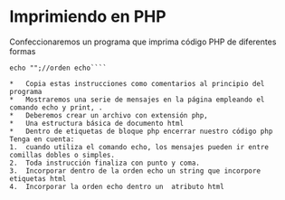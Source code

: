 # Imprimiendo en PHP
Confeccionaremos un programa que imprima código PHP de diferentes formas

````<?php ?> etiquetas de bloque PHP
echo "";//orden echo````

*	Copia estas instrucciones como comentarios al principio del programa
*	Mostraremos una serie de mensajes en la página empleando el comando echo y print, .
*	Deberemos crear un archivo con extensión php,
*	Una estructura básica de documento html
*	Dentro de etiquetas de bloque php encerrar nuestro código php
Tenga en cuenta:
1.	cuando utiliza el comando echo, los mensajes pueden ir entre comillas dobles o simples.
2.	Toda instrucción finaliza con punto y coma.
3.	Incorporar dentro de la orden echo un string que incorpore etiquetas html
4.	Incorporar la orden echo dentro un  atributo html
